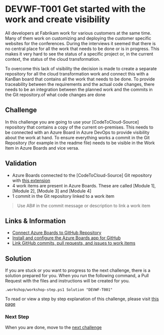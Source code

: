 # DEVWF-T001 Get started with the work and create visibility

All developers at Fabrikam work for various customers at the same time. Many of them work on customizing and deploying the customer specific websites for the conferences. During the interviews it seemed that there is no central place for all the work that needs to be done or is in progress. This makes it very hard to see the status of a specific project or, in the current context, the status of the cloud transformation.

To overcome this lack of visibility the decision is made to create a separate repository for all the cloud transformation work and connect this with a KanBan board that contains all the work that needs to be done. To provide traceability between the requirements and the actual code changes, there needs to be an integration between the planned work and the commits in the Git repository.of what code changes are done

## Challenge
In this challenge you are going to use your [CodeToCloud-Source] repository that contains a copy of the current on-premises. This needs to be connected with an Azure Board in Azure DevOps to provide visibility about the work at hand. To ensure everything works a commit in the Git Repository (for example in the readme file) needs to be visible in the Work Item in Azure Boards and vice versa.

## Validation
- Azure Boards connected to the [CodeToCloud-Source] Git repository with [this extension](https://github.com/marketplace/azure-boards)
- 4 work items are present in Azure Boards. These are called [Module 1], [Module 2], [Module 3] and [Module 4]
- 1 commit in the Git repository linked to a work item 
> Use AB#<WorkItemID> in the commit message or description to link a work item

## Links & Information
* [Connect Azure Boards to GitHub Repository](https://github.com/marketplace/azure-boards)
* [Install and configure the Azure Boards app for GitHub](https://docs.microsoft.com/en-us/azure/devops/boards/github/install-github-app?view=azure-devops)
* [Link GitHub commits, pull requests, and issues to work items](https://docs.microsoft.com/en-us/azure/devops/boards/github/link-to-from-github?view=azure-devops)

## Solution
If you are stuck or you want to progress to the next challenge, there is a solution prepared for you. When you run the following command, a Pull Request with the files and instructions will be created for you. 

```
.workshop/workshop-step.ps1 Solution "DEVWF-T001"
```

To read or view a step by step explanation of this challenge, please visit [this page]()

### Next Step
When you are done, move to the [next challenge](DEVWF-T002.md)
